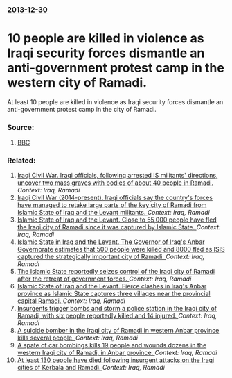### [2013-12-30](/news/2013/12/30/index.md)

# 10 people are killed in violence as Iraqi security forces dismantle an anti-government protest camp in the western city of Ramadi. 

At least 10 people are killed in violence as Iraqi security forces dismantle an anti-government protest camp in the city of Ramadi.


### Source:

1. [BBC](http://www.bbc.co.uk/news/world-middle-east-25548776)

### Related:

1. [Iraqi Civil War. Iraqi officials, following arrested IS militants' directions, uncover two mass graves with bodies of about 40 people in Ramadi. ](/news/2016/04/19/iraqi-civil-war-iraqi-officials-following-arrested-is-militants-directions-uncover-two-mass-graves-with-bodies-of-about-40-people-in-ram.md) _Context: Iraq, Ramadi_
2. [Iraqi Civil War (2014-present). Iraqi officials say the country's forces have managed to retake large parts of the key city of Ramadi from Islamic State of Iraq and the Levant militants. ](/news/2015/12/8/iraqi-civil-war-2014-present-iraqi-officials-say-the-country-s-forces-have-managed-to-retake-large-parts-of-the-key-city-of-ramadi-from.md) _Context: Iraq, Ramadi_
3. [Islamic State of Iraq and the Levant. Close to 55,000 people have fled the Iraqi city of Ramadi since it was captured by Islamic State. ](/news/2015/05/25/islamic-state-of-iraq-and-the-levant-close-to-55-000-people-have-fled-the-iraqi-city-of-ramadi-since-it-was-captured-by-islamic-state.md) _Context: Iraq, Ramadi_
4. [Islamic State in Iraq and the Levant. The Governor of Iraq's Anbar Governorate estimates that 500 people were killed and 8000 fled as ISIS captured the strategically important city of Ramadi. ](/news/2015/05/18/islamic-state-in-iraq-and-the-levant-the-governor-of-iraq-s-anbar-governorate-estimates-that-500-people-were-killed-and-8000-fled-as-isis-c.md) _Context: Iraq, Ramadi_
5. [The Islamic State reportedly seizes control of the Iraqi city of Ramadi after the retreat of government forces. ](/news/2015/05/17/the-islamic-state-reportedly-seizes-control-of-the-iraqi-city-of-ramadi-after-the-retreat-of-government-forces.md) _Context: Iraq, Ramadi_
6. [Islamic State of Iraq and the Levant. Fierce clashes in Iraq's Anbar province as Islamic State captures three villages near the provincial capital Ramadi. ](/news/2015/04/15/islamic-state-of-iraq-and-the-levant-fierce-clashes-in-iraq-s-anbar-province-as-islamic-state-captures-three-villages-near-the-provincial-c.md) _Context: Iraq, Ramadi_
7. [Insurgents trigger bombs and storm a police station in the Iraqi city of Ramadi, with six people reportedly killed and 14 injured. ](/news/2012/01/15/insurgents-trigger-bombs-and-storm-a-police-station-in-the-iraqi-city-of-ramadi-with-six-people-reportedly-killed-and-14-injured.md) _Context: Iraq, Ramadi_
8. [A suicide bomber in the Iraqi city of Ramadi in western Anbar province kills several people. ](/news/2010/12/12/a-suicide-bomber-in-the-iraqi-city-of-ramadi-in-western-anbar-province-kills-several-people.md) _Context: Iraq, Ramadi_
9. [ A spate of car bombings kills 19 people and wounds dozens in the western Iraqi city of Ramadi, in Anbar province. ](/news/2009/10/11/a-spate-of-car-bombings-kills-19-people-and-wounds-dozens-in-the-western-iraqi-city-of-ramadi-in-anbar-province.md) _Context: Iraq, Ramadi_
10. [ At least 130 people have died following insurgent attacks on the Iraqi cities of Kerbala and Ramadi. ](/news/2006/01/5/at-least-130-people-have-died-following-insurgent-attacks-on-the-iraqi-cities-of-kerbala-and-ramadi.md) _Context: Iraq, Ramadi_
